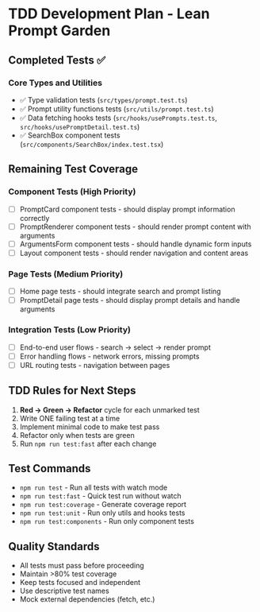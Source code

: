 # TDD Development Plan - Lean Prompt Garden

## Completed Tests ✅

### Core Types and Utilities
- ✅ Type validation tests (`src/types/prompt.test.ts`)
- ✅ Prompt utility functions tests (`src/utils/prompt.test.ts`) 
- ✅ Data fetching hooks tests (`src/hooks/usePrompts.test.ts`, `src/hooks/usePromptDetail.test.ts`)
- ✅ SearchBox component tests (`src/components/SearchBox/index.test.tsx`)

## Remaining Test Coverage

### Component Tests (High Priority)
- [ ] PromptCard component tests - should display prompt information correctly
- [ ] PromptRenderer component tests - should render prompt content with arguments
- [ ] ArgumentsForm component tests - should handle dynamic form inputs
- [ ] Layout component tests - should render navigation and content areas

### Page Tests (Medium Priority)
- [ ] Home page tests - should integrate search and prompt listing
- [ ] PromptDetail page tests - should display prompt details and handle arguments

### Integration Tests (Low Priority)
- [ ] End-to-end user flows - search → select → render prompt
- [ ] Error handling flows - network errors, missing prompts
- [ ] URL routing tests - navigation between pages

## TDD Rules for Next Steps

1. **Red → Green → Refactor** cycle for each unmarked test
2. Write ONE failing test at a time
3. Implement minimal code to make test pass
4. Refactor only when tests are green
5. Run `npm run test:fast` after each change

## Test Commands

- `npm run test` - Run all tests with watch mode
- `npm run test:fast` - Quick test run without watch
- `npm run test:coverage` - Generate coverage report
- `npm run test:unit` - Run only utils and hooks tests
- `npm run test:components` - Run only component tests

## Quality Standards

- All tests must pass before proceeding
- Maintain >80% test coverage
- Keep tests focused and independent
- Use descriptive test names
- Mock external dependencies (fetch, etc.)